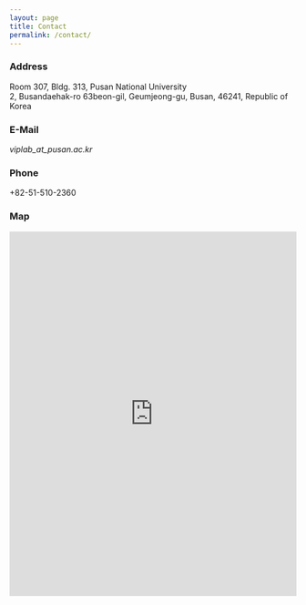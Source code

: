 ```yaml
---
layout: page
title: Contact
permalink: /contact/
---
```


### Address

Room 307, Bldg. 313, Pusan National University  
2, Busandaehak-ro 63beon-gil, Geumjeong-gu, Busan, 46241, Republic of Korea

### E-Mail

_viplab_at_pusan.ac.kr_

### Phone

+82-51-510-2360

### Map

<iframe src="https://www.google.com/maps/embed?pb=!1m14!1m8!1m3!1d3017.3019842814765!2d129.08152957463986!3d35.2346995421512!3m2!1i1024!2i768!4f13.1!3m3!1m2!1s0x356893ee0cc5769f%3A0xdad48b3aaa7295d8!2zQnVzYW4sIEphbmdqZW9uIDIoaSktZG9uZywg67aA7IKw64yA7ZWZ6rWQIOyekOyXsOuMgOyXsOq1rOyLpO2XmOuPmQ!5e0!3m2!1sen!2skr!4v1632555350463!5m2!1sen!2skr" style="border: 0; width: 100%; height: 40rem" allowfullscreen="" loading="lazy"></iframe>